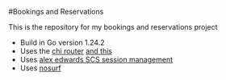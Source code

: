 #Bookings and Reservations

This is the repository for my bookings and reservations project

- Build in Go version 1.24.2
- Uses the [chi router](https://github.com/go-chi/chi) [and this](https://github.com/go-chi/chi/v5)
- Uses [alex edwards SCS session management](https://github.com/alexedwards/scs/v2)
- Uses [nosurf](https://github.com/justinas/nosurf)